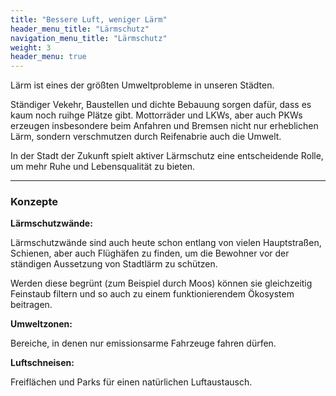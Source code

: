 ```yaml
---
title: "Bessere Luft, weniger Lärm"
header_menu_title: "Lärmschutz"
navigation_menu_title: "Lärmschutz"
weight: 3
header_menu: true
---
```


Lärm ist eines der größten Umweltprobleme in unseren Städten.

Ständiger Vekehr, Baustellen und dichte Bebauung sorgen dafür, dass es kaum noch ruihge Plätze gibt.
Mottorräder und LKWs, aber auch PKWs erzeugen insbesondere beim Anfahren und Bremsen nicht nur erheblichen Lärm, sondern verschmutzen durch Reifenabrie auch die Umwelt.

In der Stadt der Zukunft spielt aktiver Lärmschutz eine entscheidende Rolle, um mehr Ruhe und Lebensqualität zu bieten.


---

### Konzepte

**Lärmschutzwände:**

Lärmschutzwände sind auch heute schon entlang von vielen Hauptstraßen, Schienen, aber auch Flüghäfen zu finden, um die Bewohner vor der ständigen Aussetzung von Stadtlärm zu schützen.

Werden diese begrünt (zum Beispiel durch Moos) können sie gleichzeitig Feinstaub filtern und so auch zu einem funktionierendem Ökosystem beitragen.


**Umweltzonen:**

Bereiche, in denen nur emissionsarme Fahrzeuge fahren dürfen.

**Luftschneisen:**

Freiflächen und Parks für einen natürlichen Luftaustausch.

